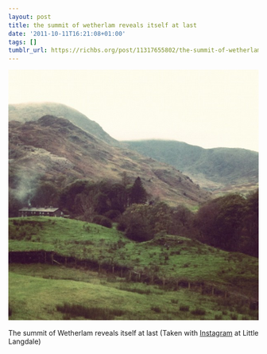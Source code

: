 ```yaml
---
layout: post
title: the summit of wetherlam reveals itself at last
date: '2011-10-11T16:21:08+01:00'
tags: []
tumblr_url: https://richbs.org/post/11317655802/the-summit-of-wetherlam-reveals-itself-at-last
---
```

 ![](/tumblr_files/tumblr_lswqn8VUsO1qzrvz1o1_640.jpg)  

The summit of Wetherlam reveals itself at last (Taken with [Instagram](http://instagr.am) at Little Langdale)

